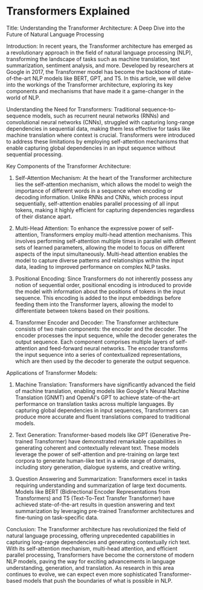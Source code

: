 # Transformers Explained #
Title: Understanding the Transformer Architecture: A Deep Dive into the Future of Natural Language Processing

Introduction:
In recent years, the Transformer architecture has emerged as a revolutionary approach in the field of natural language processing (NLP), transforming the landscape of tasks such as machine translation, text summarization, sentiment analysis, and more. Developed by researchers at Google in 2017, the Transformer model has become the backbone of state-of-the-art NLP models like BERT, GPT, and T5. In this article, we will delve into the workings of the Transformer architecture, exploring its key components and mechanisms that have made it a game-changer in the world of NLP.

Understanding the Need for Transformers:
Traditional sequence-to-sequence models, such as recurrent neural networks (RNNs) and convolutional neural networks (CNNs), struggled with capturing long-range dependencies in sequential data, making them less effective for tasks like machine translation where context is crucial. Transformers were introduced to address these limitations by employing self-attention mechanisms that enable capturing global dependencies in an input sequence without sequential processing.

Key Components of the Transformer Architecture:
1. Self-Attention Mechanism:
   At the heart of the Transformer architecture lies the self-attention mechanism, which allows the model to weigh the importance of different words in a sequence when encoding or decoding information. Unlike RNNs and CNNs, which process input sequentially, self-attention enables parallel processing of all input tokens, making it highly efficient for capturing dependencies regardless of their distance apart.

2. Multi-Head Attention:
   To enhance the expressive power of self-attention, Transformers employ multi-head attention mechanisms. This involves performing self-attention multiple times in parallel with different sets of learned parameters, allowing the model to focus on different aspects of the input simultaneously. Multi-head attention enables the model to capture diverse patterns and relationships within the input data, leading to improved performance on complex NLP tasks.

3. Positional Encoding:
   Since Transformers do not inherently possess any notion of sequential order, positional encoding is introduced to provide the model with information about the positions of tokens in the input sequence. This encoding is added to the input embeddings before feeding them into the Transformer layers, allowing the model to differentiate between tokens based on their positions.

4. Transformer Encoder and Decoder:
   The Transformer architecture consists of two main components: the encoder and the decoder. The encoder processes the input sequence, while the decoder generates the output sequence. Each component comprises multiple layers of self-attention and feed-forward neural networks. The encoder transforms the input sequence into a series of contextualized representations, which are then used by the decoder to generate the output sequence.

Applications of Transformer Models:
1. Machine Translation:
   Transformers have significantly advanced the field of machine translation, enabling models like Google's Neural Machine Translation (GNMT) and OpenAI's GPT to achieve state-of-the-art performance on translation tasks across multiple languages. By capturing global dependencies in input sequences, Transformers can produce more accurate and fluent translations compared to traditional models.

2. Text Generation:
   Transformer-based models like GPT (Generative Pre-trained Transformer) have demonstrated remarkable capabilities in generating coherent and contextually relevant text. These models leverage the power of self-attention and pre-training on large text corpora to generate human-like text in a wide range of domains, including story generation, dialogue systems, and creative writing.

3. Question Answering and Summarization:
   Transformers excel in tasks requiring understanding and summarization of large text documents. Models like BERT (Bidirectional Encoder Representations from Transformers) and T5 (Text-To-Text Transfer Transformer) have achieved state-of-the-art results in question answering and text summarization by leveraging pre-trained Transformer architectures and fine-tuning on task-specific data.

Conclusion:
The Transformer architecture has revolutionized the field of natural language processing, offering unprecedented capabilities in capturing long-range dependencies and generating contextually rich text. With its self-attention mechanism, multi-head attention, and efficient parallel processing, Transformers have become the cornerstone of modern NLP models, paving the way for exciting advancements in language understanding, generation, and translation. As research in this area continues to evolve, we can expect even more sophisticated Transformer-based models that push the boundaries of what is possible in NLP.